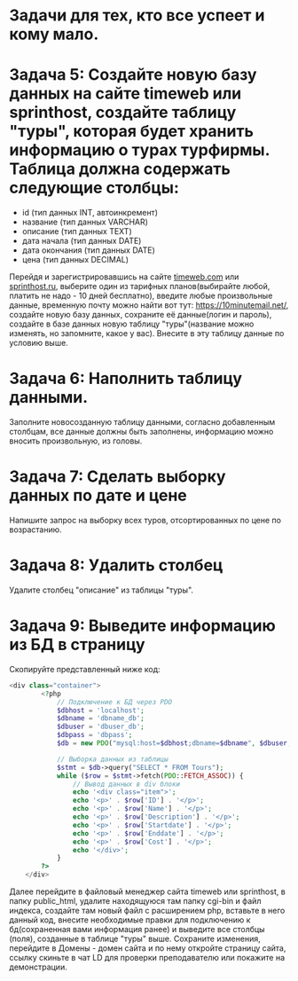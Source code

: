 # Задачи для тех, кто все успеет и кому мало.

# Задача 5: Создайте новую базу данных на сайте timeweb или sprinthost, создайте таблицу "туры", которая будет хранить информацию о турах турфирмы. Таблица должна содержать следующие столбцы:

- id (тип данных INT, автоинкремент)
- название (тип данных VARCHAR)
- описание (тип данных TEXT)
- дата начала (тип данных DATE)
- дата окончания (тип данных DATE)
- цена (тип данных DECIMAL)

Перейдя и зарегистрировавшись на сайте [timeweb.com](https://timeweb.com/ru/) или [sprinthost.ru](https://sprinthost.ru/), выберите один из тарифных планов(выбирайте любой, платить не надо - 10 дней бесплатно), введите любые произвольные данные, временную почту можно найти вот тут: https://10minutemail.net/, создайте новую базу данных, сохраните её данные(логин и пароль), создайте в базе данных новую таблицу "туры"(название можно изменять, но запомните, какое у вас). Внесите в эту таблицу данные по условию выше.

# Задача 6: Наполнить таблицу данными.

Заполните новосозданную таблицу данными, согласно добавленным столбцам, все данные должны быть заполнены, информацию можно вносить произвольную, из головы.

# Задача 7: Сделать выборку данных по дате и цене

Напишите запрос на выборку всех туров, отсортированных по цене по возрастанию.

# Задача 8: Удалить столбец

Удалите столбец "описание" из таблицы "туры".


# Задача 9: Выведите информацию из БД в страницу

Скопируйте представленный ниже код:
```php
<div class="container">
		<?php
			// Подключение к БД через PDO
			$dbhost = 'localhost';
			$dbname = 'dbname_db';
			$dbuser = 'dbuser_db';
			$dbpass = 'dbpass';
			$db = new PDO("mysql:host=$dbhost;dbname=$dbname", $dbuser, $dbpass);

			// Выборка данных из таблицы
			$stmt = $db->query("SELECT * FROM Tours");
			while ($row = $stmt->fetch(PDO::FETCH_ASSOC)) {
				// Вывод данных в div блоки
				echo '<div class="item">';
				echo '<p>' . $row['ID'] . '</p>';
				echo '<p>' . $row['Name'] . '</p>';
				echo '<p>' . $row['Description'] . '</p>';
				echo '<p>' . $row['Startdate'] . '</p>';
				echo '<p>' . $row['Enddate'] . '</p>';
				echo '<p>' . $row['Cost'] . '</p>';
				echo '</div>';
			}
		?>
	</div>
```
Далее перейдите в файловый менеджер сайта timeweb или sprinthost, в папку public_html, удалите находящуюся там папку cgi-bin и файл индекса, создайте там новый файл с расширением php, вставьте в него данный код, внесите необходимые правки для подключению к бд(сохраненная вами информация ранее) и выведите все столбцы (поля), созданные в таблице "туры" выше. Сохраните изменения, перейдите в Домены - домен сайта и по нему откройте страницу сайта, ссылку скиньте в чат LD для проверки преподавателю или покажите на демонстрации.


